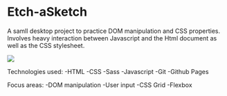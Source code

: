 # Etch-aSketch
A samll desktop project to practice DOM manipulation and CSS properties. Involves heavy interaction between Javascript and the Html document as well as the CSS stylesheet.

![](https://imgflip.com/gif/458caq)

Technologies used:
-HTML
-CSS
-Sass
-Javascript
-Git
-Github Pages

Focus areas:
-DOM manipulation
-User input
-CSS Grid
-Flexbox
